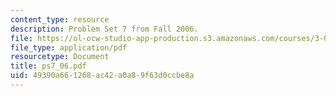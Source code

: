 ```yaml
---
content_type: resource
description: Problem Set 7 from Fall 2006.
file: https://ol-ocw-studio-app-production.s3.amazonaws.com/courses/3-032-mechanical-behavior-of-materials-fall-2007/49390a661268ac42a0a89f63d0ccbe8a_ps7_06.pdf
file_type: application/pdf
resourcetype: Document
title: ps7_06.pdf
uid: 49390a66-1268-ac42-a0a8-9f63d0ccbe8a
---
```

